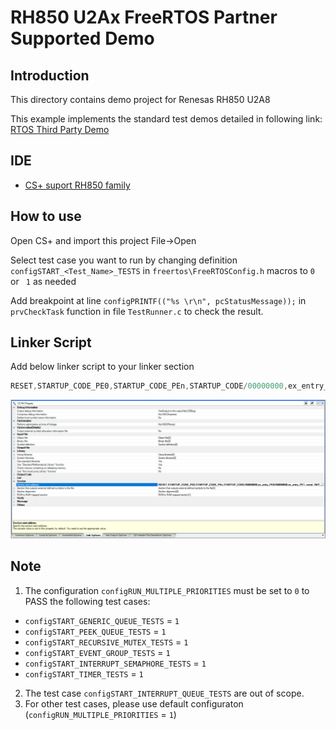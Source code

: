 # RH850 U2Ax FreeRTOS Partner Supported Demo

## Introduction
This directory contains demo project for Renesas RH850 U2A8

This example implements the standard test demos detailed in following link: [RTOS Third Party Demo](https://github.com/FreeRTOS/FreeRTOS/blob/main/FreeRTOS/Demo/ThirdParty/Template/README.md)

## IDE
- [CS+ suport RH850 family](https://www.renesas.com/en/software-tool/cs?srsltid=AfmBOoqK5LDXK_CY45rHXBlWg4XojnYUopLwSC9DjUXsDYs4pa0oTZke#downloads)

## How to use
Open CS+ and import this project File->Open

Select test case you want to run by changing definition `configSTART_<Test_Name>_TESTS` in `freertos\FreeRTOSConfig.h` macros to `0` or ` 1` as needed

Add breakpoint at line `configPRINTF(("%s \r\n", pcStatusMessage));` in `prvCheckTask` function in file `TestRunner.c` to check the result.

## Linker Script
Add below linker script to your linker section
```c
RESET,STARTUP_CODE_PE0,STARTUP_CODE_PEn,STARTUP_CODE/00000000,ex_entry_PE0/00000800,ex_entry_PE1,.const,.INIT_BSEC.const,.INIT_DSEC.const,.data,.text/00005000,ex_entry_PE2/00035000,.stack_pe2.bss/FD800000,.stack_pe1.bss/FDA00000,.stack.bss,.data.R,.bss/FDC00000,.mev_address.bss/FE000000
```
![Linker section](../Image//Linker.png)

## Note
1. The configuration `configRUN_MULTIPLE_PRIORITIES` must be set to `0` to PASS the following test cases:
- `configSTART_GENERIC_QUEUE_TESTS` = `1`
- `configSTART_PEEK_QUEUE_TESTS` = `1`
- `configSTART_RECURSIVE_MUTEX_TESTS` = `1`
- `configSTART_EVENT_GROUP_TESTS` = `1`
- `configSTART_INTERRUPT_SEMAPHORE_TESTS` = `1`
- `configSTART_TIMER_TESTS` = `1`
2. The test case `configSTART_INTERRUPT_QUEUE_TESTS` are out of scope.
3. For other test cases, please use default configuraton (`configRUN_MULTIPLE_PRIORITIES` = `1`)